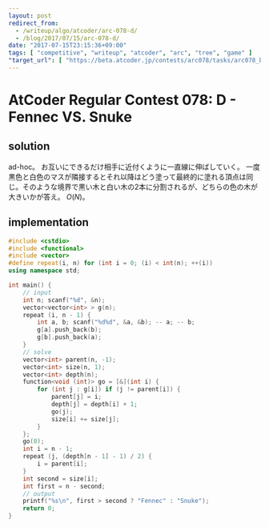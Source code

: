 ```yaml
---
layout: post
redirect_from:
  - /writeup/algo/atcoder/arc-078-d/
  - /blog/2017/07/15/arc-078-d/
date: "2017-07-15T23:15:36+09:00"
tags: [ "competitive", "writeup", "atcoder", "arc", "tree", "game" ]
"target_url": [ "https://beta.atcoder.jp/contests/arc078/tasks/arc078_b" ]
---
```


# AtCoder Regular Contest 078: D - Fennec VS. Snuke

## solution

ad-hoc。
お互いにできるだけ相手に近付くように一直線に伸ばしていく。
一度黒色と白色のマスが隣接するとそれ以降はどう塗って最終的に塗れる頂点は同じ。そのような境界で黒い木と白い木の$2$本に分割されるが、どちらの色の木が大きいかが答え。
$O(N)$。

## implementation

``` c++
#include <cstdio>
#include <functional>
#include <vector>
#define repeat(i, n) for (int i = 0; (i) < int(n); ++(i))
using namespace std;

int main() {
    // input
    int n; scanf("%d", &n);
    vector<vector<int> > g(n);
    repeat (i, n - 1) {
        int a, b; scanf("%d%d", &a, &b); -- a; -- b;
        g[a].push_back(b);
        g[b].push_back(a);
    }
    // solve
    vector<int> parent(n, -1);
    vector<int> size(n, 1);
    vector<int> depth(n);
    function<void (int)> go = [&](int i) {
        for (int j : g[i]) if (j != parent[i]) {
            parent[j] = i;
            depth[j] = depth[i] + 1;
            go(j);
            size[i] += size[j];
        }
    };
    go(0);
    int i = n - 1;
    repeat (j, (depth[n - 1] - 1) / 2) {
        i = parent[i];
    }
    int second = size[i];
    int first = n - second;
    // output
    printf("%s\n", first > second ? "Fennec" : "Snuke");
    return 0;
}
```
